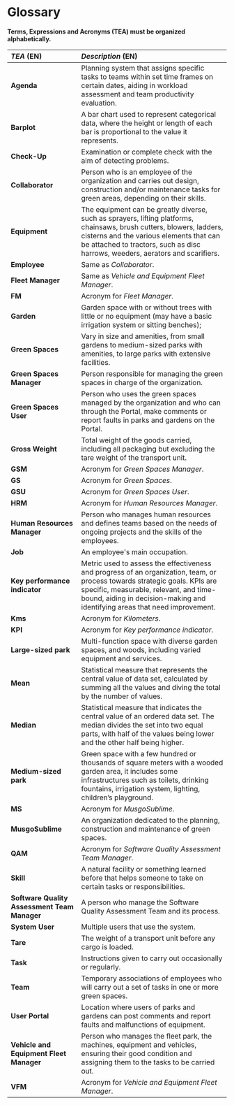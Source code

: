 # Glossary

**Terms, Expressions and Acronyms (TEA) must be organized alphabetically.**

| **_TEA_** (EN)                               | **_Description_** (EN)                                                                                                                                                                                                                             |                                       
|:---------------------------------------------|:---------------------------------------------------------------------------------------------------------------------------------------------------------------------------------------------------------------------------------------------------|
| **Agenda**                                   | Planning system that assigns specific tasks to teams within set time frames on certain dates, aiding in workload assessment and team productivity evaluation.                                                                                      |
| **Barplot**                                  | A bar chart used to represent categorical data, where the height or length of each bar is proportional to the value it represents.                                                                                                                 |
| **Check-Up**                                 | Examination or complete check with the aim of detecting problems.                                                                                                                                                                                  |
| **Collaborator**                             | Person who is an employee of the organization and carries out design, construction and/or maintenance tasks for green areas, depending on their skills.                                                                                            |
| **Equipment**                                | The equipment can be greatly diverse, such as sprayers, lifting platforms, chainsaws, brush cutters, blowers, ladders, cisterns and the various elements that can be attached to tractors, such as disc harrows, weeders, aerators and scarifiers. |
| **Employee**                                 | Same as _Collaborator_.                                                                                                                                                                                                                            |
| **Fleet Manager**                            | Same as _Vehicle and Equipment Fleet Manager_.                                                                                                                                                                                                     |
| **FM**                                       | Acronym for _Fleet Manager_.                                                                                                                                                                                                                       |
| **Garden**                                   | Garden space with or without trees with little or no equipment (may have a basic irrigation system or sitting benches);                                                                                                                            |
| **Green Spaces**                             | Vary in size and amenities, from small gardens to medium-sized parks with amenities, to large parks with extensive facilities.                                                                                                                     |
| **Green Spaces Manager**                     | Person responsible for managing the green spaces in charge of the organization.                                                                                                                                                                    |
| **Green Spaces User**                        | Person who uses the green spaces managed by the organization and who can through the Portal, make comments or report faults in parks and gardens on the Portal.                                                                                    |
| **Gross Weight**                             | Total weight of the goods carried, including all packaging but excluding the tare weight of the transport unit.                                                                                                                                    |
| **GSM**                                      | Acronym for _Green Spaces Manager_.                                                                                                                                                                                                                |
| **GS**                                       | Acronym for _Green Spaces_.                                                                                                                                                                                                                        |
| **GSU**                                      | Acronym for _Green Spaces User_.                                                                                                                                                                                                                   |
| **HRM**                                      | Acronym for _Human Resources Manager_.                                                                                                                                                                                                             |
| **Human Resources Manager**                  | Person who manages human resources and defines teams based on the needs of ongoing projects and the skills of the employees.                                                                                                                       |
| **Job**                                      | An employee's main occupation.                                                                                                                                                                                                                     |
| **Key performance indicator**                | Metric used to assess the effectiveness and progress of an organization, team, or process towards strategic goals. KPIs are specific, measurable, relevant, and time-bound, aiding in decision-making and identifying areas that need improvement. |
| **Kms**                                      | Acronym for _Kilometers_.                                                                                                                                                                                                                          |
| **KPI**                                      | Acronym for _Key performance indicator_.                                                                                                                                                                                                           |
| **Large-sized park**                         | Multi-function space with diverse garden spaces, and woods, including varied equipment and services.                                                                                                                                               |
| **Mean**                                     | Statistical measure that represents the central value of data set, calculated by summing all the values and diving the total by the number of values.                                                                                              |
| **Median**                                   | Statistical measure that indicates the central value of an ordered data set. The median divides the set into two equal parts, with half of the values being lower and the other half being higher.                                                 |
| **Medium-sized park**                        | Green space with a few hundred or thousands of square meters with a wooded garden area, it includes some infrastructures such as toilets, drinking fountains, irrigation system, lighting, children’s playground.                                  |
| **MS**                                       | Acronym for _MusgoSublime_.                                                                                                                                                                                                                        |
| **MusgoSublime**                             | An organization dedicated to the planning, construction and maintenance of green spaces.                                                                                                                                                           |
| **QAM**                                      | Acronym for _Software Quality Assessment Team Manager_.                                                                                                                                                                                            |
| **Skill**                                    | A natural facility or something learned before that helps someone to take on certain tasks or responsibilities.                                                                                                                                    |
| **Software Quality Assessment Team Manager** | A person who manage the Software Quality Assessment Team and its process.                                                                                                                                                                          |
| **System User**                              | Multiple users that use the system.                                                                                                                                                                                                                |
| **Tare**                                     | The weight of a transport unit before any cargo is loaded.                                                                                                                                                                                         |
| **Task**                                     | Instructions given to carry out occasionally or regularly.                                                                                                                                                                                         |
| **Team**                                     | Temporary associations of employees who will carry out a set of tasks in one or more green spaces.                                                                                                                                                 |
| **User Portal**                              | Location where users of parks and gardens can post comments and report faults and malfunctions of equipment.                                                                                                                                       |
| **Vehicle and Equipment Fleet Manager**      | Person who manages the fleet park, the machines, equipment and vehicles, ensuring their good condition and assigning them to the tasks to be carried out.                                                                                          |
| **VFM**                                      | Acronym for _Vehicle and Equipment Fleet Manager_.                                                                                                                                                                                                 |







